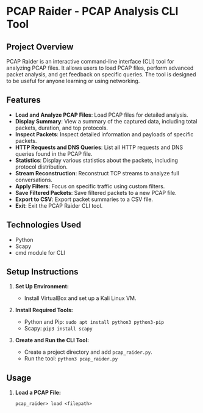 # PCAP Raider - PCAP Analysis CLI Tool

## Project Overview
PCAP Raider is an interactive command-line interface (CLI) tool for analyzing PCAP files. It allows users to load PCAP files, perform advanced packet analysis, and get feedback on specific queries. The tool is designed to be useful for anyone learning or using networking.

## Features
- **Load and Analyze PCAP Files**: Load PCAP files for detailed analysis.
- **Display Summary**: View a summary of the captured data, including total packets, duration, and top protocols.
- **Inspect Packets**: Inspect detailed information and payloads of specific packets.
- **HTTP Requests and DNS Queries**: List all HTTP requests and DNS queries found in the PCAP file.
- **Statistics**: Display various statistics about the packets, including protocol distribution.
- **Stream Reconstruction**: Reconstruct TCP streams to analyze full conversations.
- **Apply Filters**: Focus on specific traffic using custom filters.
- **Save Filtered Packets**: Save filtered packets to a new PCAP file.
- **Export to CSV**: Export packet summaries to a CSV file.
- **Exit**: Exit the PCAP Raider CLI tool.

## Technologies Used
- Python
- Scapy
- cmd module for CLI

## Setup Instructions
1. **Set Up Environment:**
   - Install VirtualBox and set up a Kali Linux VM.

2. **Install Required Tools:**
   - Python and Pip: `sudo apt install python3 python3-pip`
   - Scapy: `pip3 install scapy`

3. **Create and Run the CLI Tool:**
   - Create a project directory and add `pcap_raider.py`.
   - Run the tool: `python3 pcap_raider.py`

## Usage
1. **Load a PCAP File:**
   ```shell
   pcap_raider> load <filepath>

